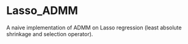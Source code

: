 # Lasso_ADMM
A naive implementation of ADMM on Lasso regression (least absolute shrinkage and selection operator).
